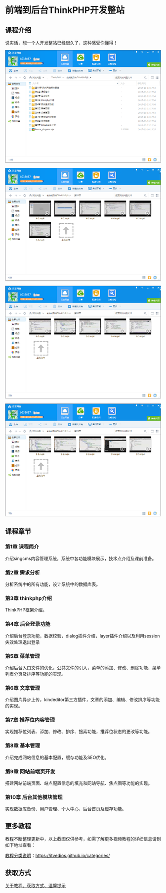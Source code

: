 # 前端到后台ThinkPHP开发整站

## 课程介绍

说实话，想一个人开发整站已经很久了，这种感受你懂得！

![](img/前端到后台ThinkPHP开发整站1.png)

![](img/前端到后台ThinkPHP开发整站2.png)

![](img/前端到后台ThinkPHP开发整站3.png)

![](img/前端到后台ThinkPHP开发整站4.png)

## 课程章节

### 第1章 课程简介

介绍singcms内容管理系统，系统中各功能模块展示，技术点介绍及课前准备。

### 第2章 需求分析

分析系统中的所有功能，设计系统中的数据库表。

### 第3章 thinkphp介绍

ThinkPHP框架介绍。

### 第4章 后台登录功能

介绍后台登录功能，数据校验，dialog插件介绍，layer插件介绍以及利用session失效处理退出登录

### 第5章 菜单管理

介绍后台入口文件的优化，公共文件的引入，菜单的添加、修改、删除功能，菜单列表分页及排序等功能的实现。

### 第6章 文章管理

介绍图片异步上传，kindeditor第三方插件，文章的添加、编辑、修改排序等功能的实现。

### 第7章 推荐位内容管理

实现推荐位列表、添加、修改、排序、搜索功能，推荐位状态的更改等功能。

### 第8章 基本管理

介绍完成网站信息的基本配置，缓存功能及SEO优化。

### 第9章 网站前端页开发

搭建网站前端页面、站点配置信息的填充和网站导航、焦点图等功能的实现。

### 第10章 后台其他模块管理

实现数据库备份、用户管理、个人中心、后台首页及缓存功能。

## 更多教程

教程不断整理更新中，以上截图仅供参考，如需了解更多视频教程的详细信息请到如下地址查看：

[教程分类说明](https://itvedios.github.io/categories/)：<https://itvedios.github.io/categories/>

## 获取方式

[关于教程、获取方式、温馨提示](https://itvedios.github.io/about/)
